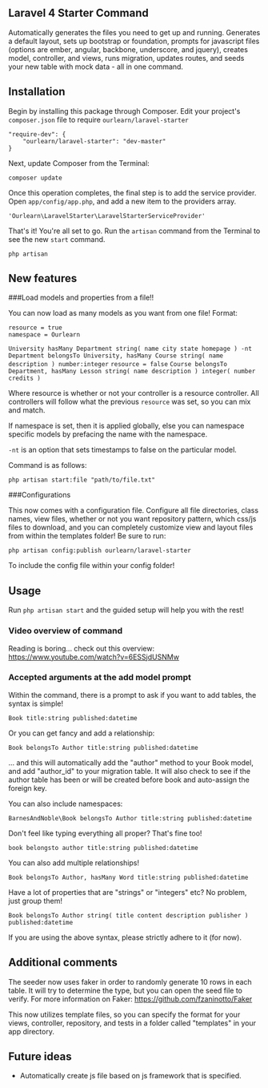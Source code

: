 ## Laravel 4 Starter Command

Automatically generates the files you need to get up and running. Generates a default layout, sets up bootstrap or foundation, prompts for javascript files (options are ember, angular, backbone, underscore, and jquery), creates model, controller, and views, runs migration, updates routes, and seeds your new table with mock data - all in one command.

## Installation

Begin by installing this package through Composer. Edit your project's `composer.json` file to require `ourlearn/laravel-starter`

    "require-dev": {
		"ourlearn/laravel-starter": "dev-master"
	}

Next, update Composer from the Terminal:

    composer update

Once this operation completes, the final step is to add the service provider. Open `app/config/app.php`, and add a new item to the providers array.

    'Ourlearn\LaravelStarter\LaravelStarterServiceProvider'

That's it! You're all set to go. Run the `artisan` command from the Terminal to see the new `start` command.

    php artisan

## New features

###Load models and properties from a file!!

You can now load as many models as you want from one file! Format:

    resource = true
    namespace = Ourlearn
`University hasMany Department string( name city state homepage ) -nt`
`Department belongsTo University, hasMany Course string( name description ) number:integer`
`resource = false`
`Course belongsTo Department, hasMany Lesson string( name description ) integer( number credits )`

Where resource is whether or not your controller is a resource controller. All controllers will follow what the previous `resource` was set, so you can mix and match.

If namespace is set, then it is applied globally, else you can namespace specific models by prefacing the name with the namespace.

`-nt` is an option that sets timestamps to false on the particular model.

Command is as follows:

`php artisan start:file "path/to/file.txt"`

###Configurations

This now comes with a configuration file. Configure all file directories, class names, view files, whether or not you want repository pattern, which css/js files to download, and you can completely customize view and layout files from within the templates folder! Be sure to run:

`php artisan config:publish ourlearn/laravel-starter`

To include the config file within your config folder!

## Usage

Run `php artisan start` and the guided setup will help you with the rest!

### Video overview of command

Reading is boring... check out this overview: https://www.youtube.com/watch?v=6ESSjdUSNMw

### Accepted arguments at the add model prompt

Within the command, there is a prompt to ask if you want to add tables, the syntax is simple!

`Book title:string published:datetime`

Or you can get fancy and add a relationship:

`Book belongsTo Author title:string published:datetime`

... and this will automatically add the "author" method to your Book model, and add "author_id" to your migration table. It will also check to see if the author table has been or will be created before book and auto-assign the foreign key.

You can also include namespaces:

`BarnesAndNoble\Book belongsTo Author title:string published:datetime`

Don't feel like typing everything all proper? That's fine too!

`book belongsto author title:string published:datetime`

You can also add multiple relationships!

`Book belongsTo Author, hasMany Word title:string published:datetime`

Have a lot of properties that are "strings" or "integers" etc? No problem, just group them!

`Book belongsTo Author string( title content description publisher ) published:datetime`

If you are using the above syntax, please strictly adhere to it (for now).

## Additional comments

The seeder now uses faker in order to randomly generate 10 rows in each table. It will try to determine the type, but you can open the seed file to verify. For more information on Faker: https://github.com/fzaninotto/Faker

This now utilizes template files, so you can specify the format for your views, controller, repository, and tests in a folder called "templates" in your app directory.

## Future ideas

- Automatically create js file based on js framework that is specified.